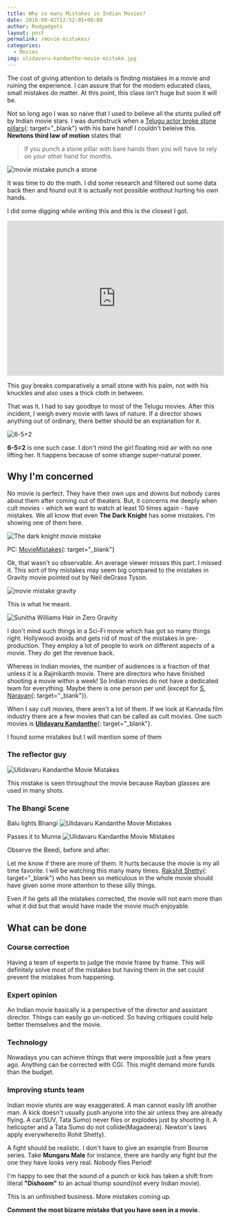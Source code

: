 ```yaml
---
title: Why so many Mistakes in Indian Movies?
date: 2016-09-02T12:52:05+00:00
author: Redgadgets
layout: post
permalink: /movie-mistakes/
categories:
  - Movies
img: ulidavaru-kandanthe-movie-mistake.jpg
---
```


The cost of giving attention to details is finding mistakes in a movie and ruining the experience. I can assure that for the modern educated class, small mistakes do matter. At this point, this class isn't huge but soon it will be.

Not so long ago I was so naive that I used to believe all the stunts pulled off by Indian movie stars. I was dumbstruck when a [Telugu actor broke stone pillars](https://youtu.be/EmJQABJ7sUk?t=282){: target="_blank"} with his bare hand! I couldn't beleive this. **Newtons third law of motion** states that 

> If you punch a stone pillar with bare hands then you will have to rely on your other hand for months.

![movie mistake punch a stone](/images/newtons-third-law-punch.jpg)

It was time to do the math. I did some research and filtered out some data back then and found out it is actually not possible wothout hurting his own hands. 

I did some digging while writing this and this is the closest I got.

<iframe width="100%" height="360" src="https://www.youtube.com/embed/6gV3RctrdjM" frameborder="0" allowfullscreen></iframe>

This guy breaks comparatively a small stone with his palm, not with his knuckles and also uses a thick cloth in between.

That was it. I had to say goodbye to most of the Telugu movies. After this incident, I weigh every movie with laws of nature. If a director shows anything out of ordinary, there better should be an explanation for it.

![6-5=2](/images/6-5=2.jpg)

**6-5=2** is one such case. I don't mind the girl floating mid air with no one lifting her. It happens because of some strange super-natural power.


## Why I'm concerned

No movie is perfect. They have their own ups and downs but nobody cares about them after coming out of theaters. But, it concerns me deeply when cult movies - which we want to watch at least 10 times again - have mistakes. We all know that even **The Dark Knight** has some mistakes. I'm showing one of them here.

![The dark knight movie mistake](/images/the-dark-knight-mistake.jpg)

PC: [MovieMistakes](http://www.moviemistakes.com/){: target="_blank"}

Ok, that wasn't so observable. An average viewer misses this part. I missed it. This sort of tiny mistakes may seem big compared to the mistakes in Gravity movie pointed out by Neil deGrass Tyson.

![movie mistake gravity](/images/movie-mistake-gravity-ullocks-Hair.jpg)

This is what he meant.

![Sunitha Williams Hair in Zero Gravity](/images/sunitha-williams-hair-in-zero-gravity.jpg)

I don't mind such things in a Sci-Fi movie which has got so many things right. Hollywood avoids and gets rid of most of the mistakes in pre-production. They employ a lot of people to work on different aspects of a movie. They do get the revenue back. 

Whereas in Indian movies, the number of audiences is a fraction of that unless it is a Rajinikanth movie. There are directors who have finished shooting a movie within a week! So Indian movies do not have a dedicated team for everything. Maybe there is one person per unit (except for [S. Narayan](https://www.youtube.com/watch?v=NOrpPGh2IQo){: target="_blank"}).

When I say cult movies, there aren't a lot of them. If we look at Kannada film industry there are a few movies that can be called as cult movies. One such movies is [**Ulidavaru Kandanthe**](http://www.imdb.com/title/tt3394420/){: target="_blank"}.

I found some mistakes but I will mention some of them

### The reflector guy
![Ulidavaru Kandanthe Movie Mistakes](/images/ulidavaru-kandanthe-movie-mistake.jpg)

This mistake is seen throughout the movie because Rayban glasses are used in many shots.
<br />

### The Bhangi Scene

Balu lights Bhangi
![Ulidavaru Kandanthe Movie Mistakes](/images/ulidavaru-kandanthe-ganja-scene-1.jpg)

Passes it to Munna
![Ulidavaru Kandanthe Movie Mistakes](/images/ulidavaru-kandanthe-ganja-scene-2.jpg)

Observe the Beedi, before and after.

Let me know if there are more of them. It hurts because the movie is my all time favorite. I will be watching this many many times. [Rakshit Shetty](https://www.facebook.com/TheRakshitShetty/){: target="_blank"} who has been so meticulous in the whole movie should have given some more attention to these silly things.

Even if he gets all the mistakes corrected, the movie will not earn more than what it did but that would have made the movie much enjoyable.

## What can be done

### Course correction
Having a team of experts to judge the movie frame by frame. This will definitely solve most of the mistakes but having them in the set could prevent the mistakes from happening.

### Expert opinion
An Indian movie basically is a perspective of the director and assistant director. Things can easily go un-noticed. So having critiques could help better themselves and the movie.

### Technology
Nowadays you can achieve things that were impossible just a few years ago. Anything can be corrected with CGI. This might demand more funds than the budget.

### Improving stunts team
Indian movie stunts are way exaggerated. A man cannot easily lift another man. A kick doesn't usually push anyone into the air unless they are already flying. A car(SUV, Tata Sumo) never flies or explodes just by shooting it. A helicopter and a Tata Sumo do not collide(Magadeera). Newton's laws apply everywhere(to Rohit Shetty).

A fight should be realistic. I don't have to give an example from Bourne series. Take **Mungaru Male** for instance, there are hardly any fight but the one they have looks very real. Nobody flies Period!

I'm happy to see that the sound of a punch or kick has taken a shift from literal **"Dishoom"** to an actual thump sound(not every Indian movie).

This is an unfinished business. More mistakes coming up.

**Comment the most bizarre mistake that you have seen in a movie.**
